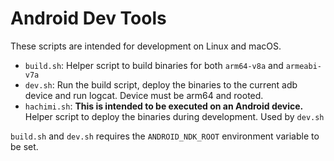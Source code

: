 # Android Dev Tools
These scripts are intended for development on Linux and macOS.

- `build.sh`: Helper script to build binaries for both `arm64-v8a` and `armeabi-v7a`
- `dev.sh`: Run the build script, deploy the binaries to the current adb device and run logcat. Device must be arm64 and rooted.
- `hachimi.sh`: **This is intended to be executed on an Android device.** Helper script to deploy the binaries during development. Used by `dev.sh`

`build.sh` and `dev.sh` requires the `ANDROID_NDK_ROOT` environment variable to be set.